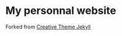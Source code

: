 # My personnal website

Forked from [Creative Theme Jekyll](https://github.com/volny/creative-theme-jekyll)